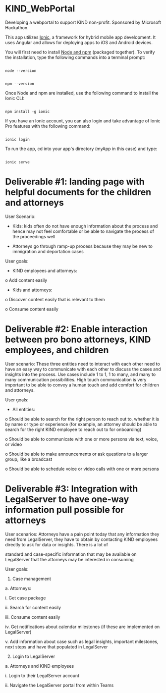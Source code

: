 # KIND_WebPortal
Developing a webportal to support KIND non-profit. Sponsored by Microsoft Hackathon.

This app utilizes [Ionic](https://ionicframework.com/), a framework for hybrid mobile app development. It uses Angular and allows for deploying apps to iOS and Android devices.

You will first need to install [Node and npm](https://nodejs.org/en/download/) (packaged together). To verify the installation, type the following commands into a terminal prompt:

<code>
node --version 

npm --version
</code>

Once Node and npm are installed, use the following command to install the Ionic CLI:

<code>
npm install -g ionic
</code>


If you have an Ionic account, you can also login and take advantage of Ionic Pro features with the following command:

<code>
ionic login
</code>


To run the app, cd into your app's directory (myApp in this case) and type:

<code>
ionic serve
</code>

# Deliverable #1: landing page with helpful documents for the children and attorneys
User Scenario:

* Kids: kids often do not have enough information about the process and hence may not feel comfortable or be able to navigate the process of the proceedings well

* Attorneys go through ramp-up process because they may be new to immigration and deportation cases

User goals:

* KIND employees and attorneys:

o Add content easily

* Kids and attorneys:

o Discover content easily that is relevant to them

o Consume content easily


# Deliverable #2: Enable interaction between pro bono attorneys, KIND employees, and children
User scenario: These three entities need to interact with each other need to have an easy way to communicate with each other to discuss the cases and insights into the process. Use cases include 1 to 1, 1 to many, and many to many communication possibilities. High touch communication is very important to be able to convey a human touch and add comfort for children and attorneys.

User goals:

* All entities:

o Should be able to search for the right person to reach out to, whether it is by name or type or experience (for example, an attorney should be able to search for the right KIND employee to reach out to for onboarding)

o Should be able to communicate with one or more persons via text, voice, or video

o Should be able to make announcements or ask questions to a larger group, like a broadcast

o Should be able to schedule voice or video calls with one or more persons


# Deliverable #3: Integration with LegalServer to have one-way information pull possible for attorneys
User scenarios: Attorneys have a pain point today that any information they need from LegalServer, they have to obtain by contacting KIND employees directly to ask for data or insights. There is a lot of

standard and case-specific information that may be available on LegalServer that the attorneys may be interested in consuming

User goals:

1. Case management

a. Attorneys:

i. Get case package

ii. Search for content easily

iii. Consume content easily

iv. Get notifications about calendar milestones (if these are implemented on LegalServer)

v. Add information about case such as legal insights, important milestones, next steps and have that populated in LegalServer

2. Login to LegalServer

a. Attorneys and KIND employees

i. Login to their LegalServer account

ii. Navigate the LegalServer portal from within Teams
